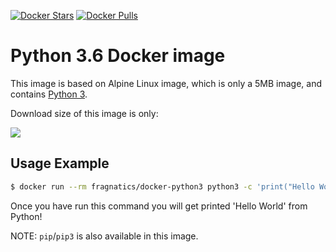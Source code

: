 [![Docker Stars](https://img.shields.io/docker/stars/fragnatics/docker-python3.svg?style=flat-square)](https://hub.docker.com/r/fragnatics/docker-python3/)
[![Docker Pulls](https://img.shields.io/docker/pulls/fragnatics/docker-python3.svg?style=flat-square)](https://hub.docker.com/r/fragnatics/docker-python3/)


Python 3.6 Docker image
=======================

This image is based on Alpine Linux image, which is only a 5MB image, and contains
[Python 3](https://www.python.org/).

Download size of this image is only:

[![](https://images.microbadger.com/badges/image/fragnatics/python3.svg)](http://microbadger.com/images/fragnatics/docker-python3 "Get your own image badge on microbadger.com")


Usage Example
-------------

```bash
$ docker run --rm fragnatics/docker-python3 python3 -c 'print("Hello World")'
```

Once you have run this command you will get printed 'Hello World' from Python!

NOTE: `pip`/`pip3` is also available in this image.
